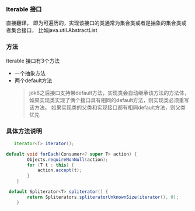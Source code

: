 ### Iterable 接口
直接翻译， 即为可遍历的，实现该接口的类通常为集合类或者是抽象的集合类或者集合接口，
比如java.util.AbstractList

### 方法
Iterable 接口有3个方法

- 一个抽象方法
- 两个default方法 
   > jdk8之后接口支持带default方法，实现类会自动继承该方法的方法体， 如果实现类实现了俩个接口具有相同的default方法，则实现类必须重写该方法。
   > 如果实现类的父类和实现接口都有相同default方法，则父类优先

### 具体方法说明
```java
   Iterator<T> iterator();
```

   
```java
default void forEach(Consumer<? super T> action) {
        Objects.requireNonNull(action);
        for (T t : this) {
            action.accept(t);
        }
    }
```                      

```java
 default Spliterator<T> spliterator() {
        return Spliterators.spliteratorUnknownSize(iterator(), 0);
    }
```
